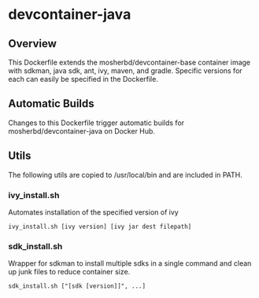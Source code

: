 # devcontainer-java

## Overview
This Dockerfile extends the mosherbd/devcontainer-base container image with sdkman, java sdk, ant, ivy, maven, and gradle. Specific versions for each can easily be specified in the Dockerfile.

## Automatic Builds
Changes to this Dockerfile trigger automatic builds for mosherbd/devcontainer-java on Docker Hub.

## Utils

The following utils are copied to /usr/local/bin and are included in PATH.

### ivy_install.sh 

Automates installation of the specified version of ivy

    ivy_install.sh [ivy version] [ivy jar dest filepath]

### sdk_install.sh

Wrapper for sdkman to install multiple sdks in a single command and clean up junk files to reduce container size.

    sdk_install.sh ["[sdk [version]]", ...]
